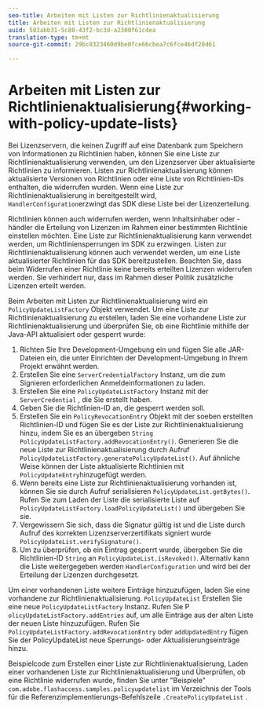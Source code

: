 ```yaml
---
seo-title: Arbeiten mit Listen zur Richtlinienaktualisierung
title: Arbeiten mit Listen zur Richtlinienaktualisierung
uuid: 583abb31-5c80-43f2-bc3d-a2300f61c4ea
translation-type: tm+mt
source-git-commit: 29bc8323460d9be0fce66cbea7c6fce46df20d61

---
```



# Arbeiten mit Listen zur Richtlinienaktualisierung{#working-with-policy-update-lists}

Bei Lizenzservern, die keinen Zugriff auf eine Datenbank zum Speichern von Informationen zu Richtlinien haben, können Sie eine Liste zur Richtlinienaktualisierung verwenden, um den Lizenzserver über aktualisierte Richtlinien zu informieren. Listen zur Richtlinienaktualisierung können aktualisierte Versionen von Richtlinien oder eine Liste von Richtlinien-IDs enthalten, die widerrufen wurden. Wenn eine Liste zur Richtlinienaktualisierung in bereitgestellt wird, `HandlerConfiguration`erzwingt das SDK diese Liste bei der Lizenzerteilung.

Richtlinien können auch widerrufen werden, wenn Inhaltsinhaber oder -händler die Erteilung von Lizenzen im Rahmen einer bestimmten Richtlinie einstellen möchten. Eine Liste zur Richtlinienaktualisierung kann verwendet werden, um Richtliniensperrungen im SDK zu erzwingen. Listen zur Richtlinienaktualisierung können auch verwendet werden, um eine Liste aktualisierter Richtlinien für das SDK bereitzustellen. Beachten Sie, dass beim Widerrufen einer Richtlinie keine bereits erteilten Lizenzen widerrufen werden. Sie verhindert nur, dass im Rahmen dieser Politik zusätzliche Lizenzen erteilt werden.

Beim Arbeiten mit Listen zur Richtlinienaktualisierung wird ein `PolicyUpdateListFactory` Objekt verwendet. Um eine Liste zur Richtlinienaktualisierung zu erstellen, laden Sie eine vorhandene Liste zur Richtlinienaktualisierung und überprüfen Sie, ob eine Richtlinie mithilfe der Java-API aktualisiert oder gesperrt wurde:

1. Richten Sie Ihre Development-Umgebung ein und fügen Sie alle JAR-Dateien ein, die unter Einrichten der Development-Umgebung in Ihrem Projekt erwähnt werden.
1. Erstellen Sie eine `ServerCredentialFactory` Instanz, um die zum Signieren erforderlichen Anmeldeinformationen zu laden.
1. Erstellen Sie eine `PolicyUpdateListFactory` Instanz mit der `ServerCredential` , die Sie erstellt haben.
1. Geben Sie die Richtlinien-ID an, die gesperrt werden soll.
1. Erstellen Sie ein `PolicyRevocationEntry` Objekt mit der soeben erstellten Richtlinien-ID und fügen Sie es der Liste zur Richtlinienaktualisierung hinzu, indem Sie es an übergeben `String` `PolicyUpdateListFactory.addRevocationEntry()`. Generieren Sie die neue Liste zur Richtlinienaktualisierung durch Aufruf `PolicyUpdateListFactory.generatePolicyUpdateList()`. Auf ähnliche Weise können der Liste aktualisierte Richtlinien mit `PolicyUpdateEntry`hinzugefügt werden.
1. Wenn bereits eine Liste zur Richtlinienaktualisierung vorhanden ist, können Sie sie durch Aufruf serialisieren `PolicyUpdateList.getBytes()`. Rufen Sie zum Laden der Liste die serialisierte Liste auf `PolicyUpdateListFactory.loadPolicyUpdateList()` und übergeben Sie sie.
1. Vergewissern Sie sich, dass die Signatur gültig ist und die Liste durch Aufruf des korrekten Lizenzserverzertifikats signiert wurde `PolicyUpdateList.verifySignature()`.
1. Um zu überprüfen, ob ein Eintrag gesperrt wurde, übergeben Sie die Richtlinien-ID `String` an `PolicyUpdateList.isRevoked()`. Alternativ kann die Liste weitergegeben werden `HandlerConfiguration` und wird bei der Erteilung der Lizenzen durchgesetzt.

Um einer vorhandenen Liste weitere Einträge hinzuzufügen, laden Sie eine vorhandene  zur Richtlinienaktualisierung. `PolicyUpdateList` Erstellen Sie eine neue `PolicyUpdateListFactory` Instanz. Rufen Sie P `olicyUpdateListFactory.addEntries` auf, um alle Einträge aus der alten Liste der neuen Liste hinzuzufügen. Rufen Sie `PolicyUpdateListFactory.addRevocationEntry` oder `addUpdatedEntry` fügen Sie der PolicyUpdateList neue Sperrungs- oder Aktualisierungseinträge hinzu.

Beispielcode zum Erstellen einer Liste zur Richtlinienaktualisierung, Laden einer vorhandenen Liste zur Richtlinienaktualisierung und Überprüfen, ob eine Richtlinie widerrufen wurde, finden Sie unter &quot;Beispiele&quot; `com.adobe.flashaccess.samples.policyupdatelist` im Verzeichnis der Tools für die Referenzimplementierungs-Befehlszeile `.CreatePolicyUpdateList` .
